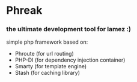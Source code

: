 # Phreak
### the ultimate development tool for lamez :)

simple php framework based on:
- Phroute (for url routing)
- PHP-DI (for dependency injection container)
- Smarty (for template engine)
- Stash (for caching library)
